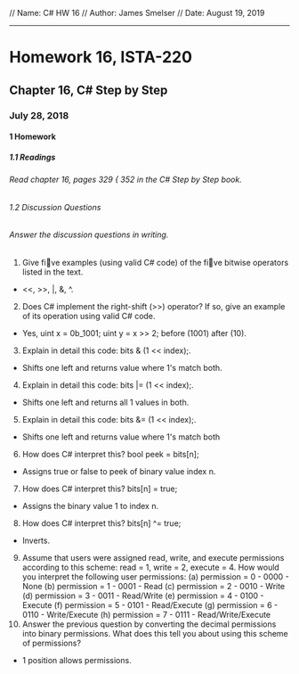 // Name: C# HW 16
// Author: James Smelser
// Date: August 19, 2019

------------------------------------------------------
# Homework 16, ISTA-220
## Chapter 16, C# Step by Step
### July 28, 2018
#### 1 Homework
##### 1.1 Readings
###### Read chapter 16, pages 329 { 352 in the C# Step by Step book.
###### 1.2 Discussion Questions
###### Answer the discussion questions in writing.
1. Give five examples (using valid C# code) of the five bitwise operators listed in the text.
- <<, >>, |, &, ^.
2. Does C# implement the right-shift (>>) operator? If so, give an example of its operation using valid
C# code.
- Yes, uint x = 0b_1001; uint y = x >> 2; before (1001) after (10).
3. Explain in detail this code: bits & (1 << index);.
- Shifts one left and returns value where 1's match both.
4. Explain in detail this code: bits |= (1 << index);.
- Shifts one left and returns all 1 values in both.
5. Explain in detail this code: bits &= (1 << index);.
- Shifts one left and returns value where 1's match both
6. How does C# interpret this? bool peek = bits[n];
- Assigns true or false to peek of binary value index n.
7. How does C# interpret this? bits[n] = true;
- Assigns the binary value 1 to index n.
8. How does C# interpret this? bits[n] ^= true;
- Inverts.
9. Assume that users were assigned read, write, and execute permissions according to this scheme: read
= 1, write = 2, execute = 4. How would you interpret the following user permissions:
(a) permission = 0 - 0000 - None
(b) permission = 1 - 0001 - Read
(c) permission = 2 - 0010 - Write
(d) permission = 3 - 0011 - Read/Write
(e) permission = 4 - 0100 - Execute
(f) permission = 5 - 0101 - Read/Execute
(g) permission = 6 - 0110 - Write/Execute
(h) permission = 7 - 0111 - Read/Write/Execute
10. Answer the previous question by converting the decimal permissions into binary permissions. What
does this tell you about using this scheme of permissions?
- 1 position allows permissions.
